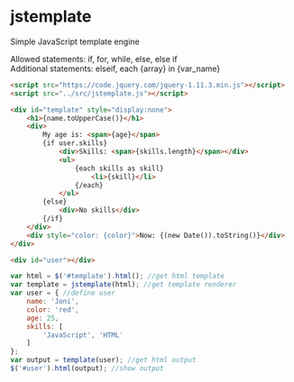 # jstemplate
Simple JavaScript template engine

Allowed statements: if, for, while, else, else if  
Additional statements: elseif, each {array} in {var_name}

```html
<script src="https://code.jquery.com/jquery-1.11.3.min.js"></script>
<script src="../src/jstemplate.js"></script>

<div id="template" style="display:none">
	<h1>{name.toUpperCase()}</h1>
	<div>
		My age is: <span>{age}</span>
		{if user.skills}
			<div>Skills: <span>{skills.length}</span></div>
			<ul>
				{each skills as skill}
					<li>{skill}</li>
				{/each}
			</ul>
		{else}
			<div>No skills</div>
		{/if}
	</div>
	<div style="color: {color}">Now: {(new Date()).toString()}</div>
</div>

<div id="user"></div>
```

```javascript
var html = $('#template').html(); //get html template
var template = jstemplate(html); //get template renderer
var user = { //define user
	name: 'Joni',
	color: 'red',
	age: 25,
	skills: [
		'JavaScript', 'HTML'
	]
};
var output = template(user); //get html output
$('#user').html(output); //show output
```
